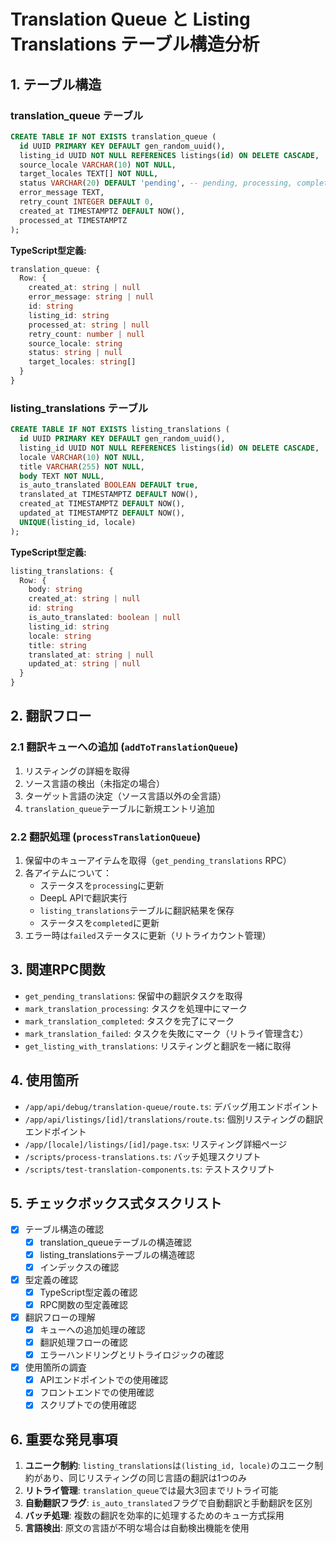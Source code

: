 # Translation Queue と Listing Translations テーブル構造分析

## 1. テーブル構造

### translation_queue テーブル
```sql
CREATE TABLE IF NOT EXISTS translation_queue (
  id UUID PRIMARY KEY DEFAULT gen_random_uuid(),
  listing_id UUID NOT NULL REFERENCES listings(id) ON DELETE CASCADE,
  source_locale VARCHAR(10) NOT NULL,
  target_locales TEXT[] NOT NULL,
  status VARCHAR(20) DEFAULT 'pending', -- pending, processing, completed, failed
  error_message TEXT,
  retry_count INTEGER DEFAULT 0,
  created_at TIMESTAMPTZ DEFAULT NOW(),
  processed_at TIMESTAMPTZ
);
```

**TypeScript型定義:**
```typescript
translation_queue: {
  Row: {
    created_at: string | null
    error_message: string | null
    id: string
    listing_id: string
    processed_at: string | null
    retry_count: number | null
    source_locale: string
    status: string | null
    target_locales: string[]
  }
}
```

### listing_translations テーブル
```sql
CREATE TABLE IF NOT EXISTS listing_translations (
  id UUID PRIMARY KEY DEFAULT gen_random_uuid(),
  listing_id UUID NOT NULL REFERENCES listings(id) ON DELETE CASCADE,
  locale VARCHAR(10) NOT NULL,
  title VARCHAR(255) NOT NULL,
  body TEXT NOT NULL,
  is_auto_translated BOOLEAN DEFAULT true,
  translated_at TIMESTAMPTZ DEFAULT NOW(),
  created_at TIMESTAMPTZ DEFAULT NOW(),
  updated_at TIMESTAMPTZ DEFAULT NOW(),
  UNIQUE(listing_id, locale)
);
```

**TypeScript型定義:**
```typescript
listing_translations: {
  Row: {
    body: string
    created_at: string | null
    id: string
    is_auto_translated: boolean | null
    listing_id: string
    locale: string
    title: string
    translated_at: string | null
    updated_at: string | null
  }
}
```

## 2. 翻訳フロー

### 2.1 翻訳キューへの追加 (`addToTranslationQueue`)
1. リスティングの詳細を取得
2. ソース言語の検出（未指定の場合）
3. ターゲット言語の決定（ソース言語以外の全言語）
4. `translation_queue`テーブルに新規エントリ追加

### 2.2 翻訳処理 (`processTranslationQueue`)
1. 保留中のキューアイテムを取得（`get_pending_translations` RPC）
2. 各アイテムについて：
   - ステータスを`processing`に更新
   - DeepL APIで翻訳実行
   - `listing_translations`テーブルに翻訳結果を保存
   - ステータスを`completed`に更新
3. エラー時は`failed`ステータスに更新（リトライカウント管理）

## 3. 関連RPC関数

- `get_pending_translations`: 保留中の翻訳タスクを取得
- `mark_translation_processing`: タスクを処理中にマーク
- `mark_translation_completed`: タスクを完了にマーク
- `mark_translation_failed`: タスクを失敗にマーク（リトライ管理含む）
- `get_listing_with_translations`: リスティングと翻訳を一緒に取得

## 4. 使用箇所

- `/app/api/debug/translation-queue/route.ts`: デバッグ用エンドポイント
- `/app/api/listings/[id]/translations/route.ts`: 個別リスティングの翻訳エンドポイント
- `/app/[locale]/listings/[id]/page.tsx`: リスティング詳細ページ
- `/scripts/process-translations.ts`: バッチ処理スクリプト
- `/scripts/test-translation-components.ts`: テストスクリプト

## 5. チェックボックス式タスクリスト

- [x] テーブル構造の確認
  - [x] translation_queueテーブルの構造確認
  - [x] listing_translationsテーブルの構造確認
  - [x] インデックスの確認

- [x] 型定義の確認
  - [x] TypeScript型定義の確認
  - [x] RPC関数の型定義確認

- [x] 翻訳フローの理解
  - [x] キューへの追加処理の確認
  - [x] 翻訳処理フローの確認
  - [x] エラーハンドリングとリトライロジックの確認

- [x] 使用箇所の調査
  - [x] APIエンドポイントでの使用確認
  - [x] フロントエンドでの使用確認
  - [x] スクリプトでの使用確認

## 6. 重要な発見事項

1. **ユニーク制約**: `listing_translations`は`(listing_id, locale)`のユニーク制約があり、同じリスティングの同じ言語の翻訳は1つのみ
2. **リトライ管理**: `translation_queue`では最大3回までリトライ可能
3. **自動翻訳フラグ**: `is_auto_translated`フラグで自動翻訳と手動翻訳を区別
4. **バッチ処理**: 複数の翻訳を効率的に処理するためのキュー方式採用
5. **言語検出**: 原文の言語が不明な場合は自動検出機能を使用